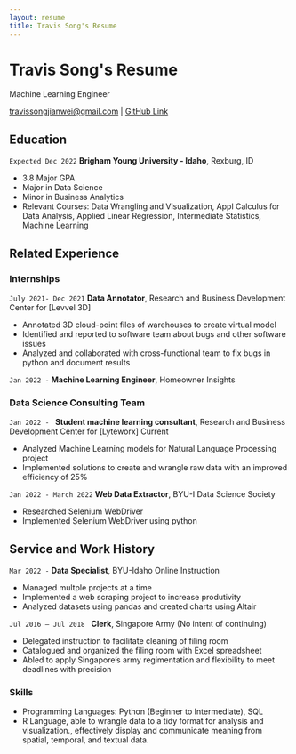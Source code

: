 ```yaml
---
layout: resume
title: Travis Song's Resume
---
```

# Travis Song's Resume
Machine Learning Engineer 

<div id="webaddress">
<a href="travissongjianwei@gmail.com">travissongjianwei@gmail.com</a>
| <a href="https://github.com/Travis-Song-Data">GitHub Link</a>
</div>

<!-- https://www.monique.tech/the-art-of-markdown -->


## Education

`Expected Dec 2022`
__Brigham Young University - Idaho__, Rexburg, ID

- 3.8 Major GPA
- Major in Data Science
- Minor in Business Analytics
- Relevant Courses: Data Wrangling and Visualization, Appl Calculus for Data Analysis, Applied Linear Regression, Intermediate Statistics, Machine Learning

## Related Experience

### Internships

`July 2021- Dec 2021`
__Data Annotator__, Research and Business Development Center for [Levvel 3D]

- Annotated 3D cloud-point files of warehouses to create virtual model
- Identified and reported to software team about bugs and other software issues
- Analyzed and collaborated with cross-functional team to fix bugs in python and document results

`Jan 2022 -`
__Machine Learning Engineer__, Homeowner Insights


### Data Science Consulting Team

`Jan 2022 - `
__Student machine learning consultant__, Research and Business Development Center for [Lyteworx] Current

- Analyzed Machine Learning models for Natural Language Processing project
- Implemented solutions to create and wrangle raw data with an improved efficiency of 25%


`Jan 2022 - March 2022`
__Web Data Extractor__, BYU-I Data Science Society

- Researched Selenium WebDriver
- Implemented Selenium WebDriver using python 

## Service and Work History

`Mar 2022 -`
__Data Specialist__, BYU-Idaho Online Instruction

- Managed multple projects at a time 
- Implemented a web scraping project to increase produtivity
- Analyzed datasets using pandas and created charts using Altair

`Jul 2016 – Jul 2018 `
__Clerk__, Singapore Army (No intent of continuing)

- Delegated instruction to facilitate cleaning of filing room
- Catalogued and organized the filing room with Excel spreadsheet
- Abled to apply Singapore’s army regimentation and flexibility to meet deadlines with precision

### Skills

- Programming Languages: Python (Beginner to Intermediate), SQL 
- R Language, able to wrangle data to a tidy format for analysis and visualization., effectively display and communicate meaning from spatial, temporal, and textual data. 

<!-- ### Footer

Last updated: May 2013 -->


